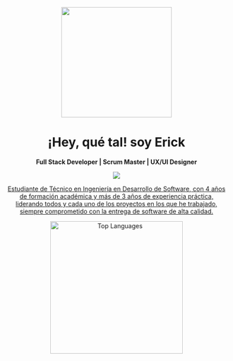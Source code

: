 

<p align="center">
  <img src="https://github.com/user-attachments/assets/38bbf9e8-9a22-40dd-a4a5-c695007e3797" width="250px" />
</p>

<h1 align="center"> ¡Hey, qué tal! soy Erick </h1>

<p align="center"><strong>Full Stack Developer | Scrum Master | UX/UI Designer</strong></p>



<p align="center">
  <a href="https://skillicons.dev">
    <img src="https://skillicons.dev/icons?i=html,css,bootstrap,figma,ps,js,cs,dotnet,mysql,git,github,azure,vscode,visualstudio,discord,notion" />
</p>

<p align="center">
  Estudiante de Técnico en Ingeniería en Desarrollo de Software, con 4 años de formación académica y más de 3 años de experiencia práctica, liderando todos y cada uno de los proyectos en los que he trabajado, siempre comprometido con la entrega de software de alta calidad.
</p>

<p align="center">
      <img src="https://github-readme-stats.vercel.app/api/top-langs/?username=erickwc&theme=dark&hide_border=true&layout=compact" alt="Top Languages" width="300" />
</p>






<!--
**erickwc/erickwc** is a ✨ _special_ ✨ repository because its `README.md` (this file) appears on your GitHub profile.

Here are some ideas to get you started:

- 🔭 I’m currently working on ...
- 🌱 I’m currently learning ...
- 👯 I’m looking to collaborate on ...
- 🤔 I’m looking for help with ...
- 💬 Ask me about ...
- 📫 How to reach me: ...
- 😄 Pronouns: ...
- ⚡ Fun fact: ...
-->
